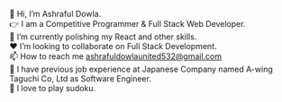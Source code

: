 :wave: Hi, I’m Ashraful Dowla. <br/>
:point_right: I am a Competitive Programmer & Full Stack Web Developer. <br/>
:seedling: I’m currently polishing my React and other skills. <br/>
:heart: I’m looking to collaborate on Full Stack Development. <br/>
:mailbox: How to reach me ashrafuldowlaunited532@gmail.com <br/>
:receipt: I have previous job experience at Japanese Company named A-wing Taguchi Co, Ltd as Software Engineer. <br/>
:game_die: I love to play sudoku. <br/>
